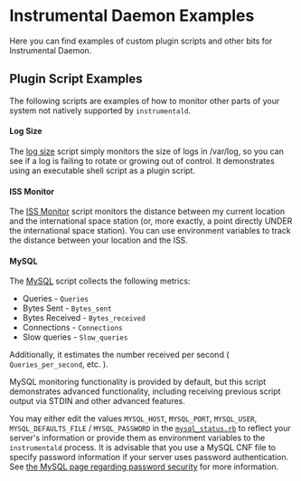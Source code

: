 # Instrumental Daemon Examples

Here you can find examples of custom plugin scripts and other bits for Instrumental Daemon.

## Plugin Script Examples

The following scripts are examples of how to monitor other parts of your system not natively supported by `instrumentald`.

#### Log Size

The [log size](plugin_scripts/log_size.sh) script simply monitors the size of logs in /var/log, so you can see if a log is failing to rotate or growing out of control.  It demonstrates using an executable shell script as a plugin script.

#### ISS Monitor

The [ISS Monitor](plugin_scripts/iss_monitor.rb) script monitors the distance between my current location and the international space station (or, more exactly, a point directly UNDER the international space station).  You can use environment variables to track the distance between your location and the ISS.

#### MySQL

The [MySQL](plugin_scripts/mysql.rb) script collects the following metrics:

* Queries - `Queries`
* Bytes Sent  - `Bytes_sent`
* Bytes Received - `Bytes_received`
* Connections - `Connections`
* Slow queries - `Slow_queries`

Additionally, it estimates the number received per second ( `Queries_per_second`, etc. ).

MySQL monitoring functionality is provided by default, but this script demonstrates advanced functionality, including receiving previous script output via STDIN and other advanced features.

You may either edit the values `MYSQL_HOST`, `MYSQL_PORT`, `MYSQL_USER`, `MYSQL_DEFAULTS_FILE` / `MYSQL_PASSWORD` in the [`mysql_status.rb`](mysql_status.rb) to reflect your server's information or provide them as environment variables to the `instrumentald` process. It is advisable that you use a MySQL CNF file to specify password information if your server uses password authentication. See [the MySQL page regarding password security](http://dev.mysql.com/doc/refman/5.0/en/password-security-user.html) for more information.
